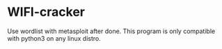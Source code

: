 # WIFI-cracker
Use wordlist with metasploit after done.
This program is only compatible with python3 on any linux distro.

